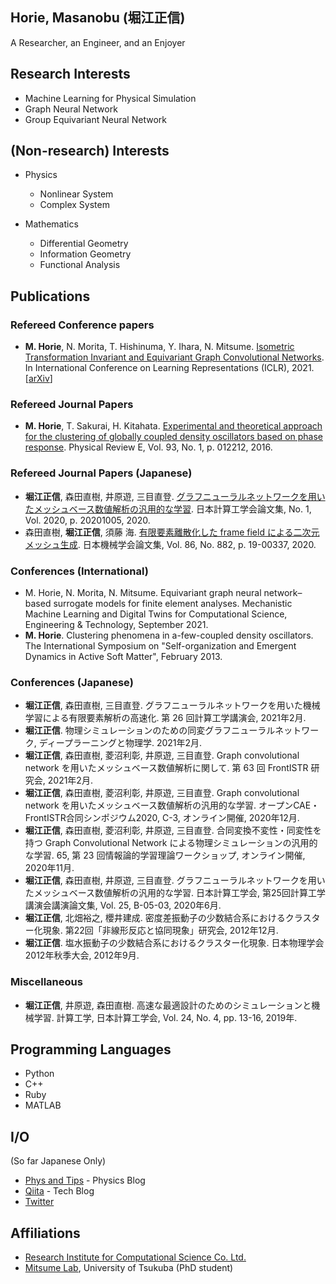 ## Horie, Masanobu (堀江正信)
A Researcher, an Engineer, and an Enjoyer

## Research Interests
- Machine Learning for Physical Simulation
- Graph Neural Network
- Group Equivariant Neural Network

## (Non-research) Interests
- Physics
  - Nonlinear System
  - Complex System

- Mathematics
  - Differential Geometry
  - Information Geometry
  - Functional Analysis

## Publications

### Refereed Conference papers
* __M. Horie__, N. Morita, T. Hishinuma, Y. Ihara, N. Mitsume. [Isometric Transformation Invariant and Equivariant Graph Convolutional Networks](https://openreview.net/forum?id=FX0vR39SJ5q). In International Conference on Learning Representations (ICLR), 2021. [[arXiv](https://arxiv.org/abs/2005.06316)]

### Refereed Journal Papers
* __M. Horie__, T. Sakurai, H. Kitahata. [Experimental and theoretical approach for the clustering of globally coupled density oscillators based on phase response](https://journals.aps.org/pre/abstract/10.1103/PhysRevE.93.012212). Physical Review E, Vol. 93, No. 1, p. 012212, 2016.

### Refereed Journal Papers (Japanese)
* __堀江正信__, 森田直樹, 井原遊, 三目直登. [グラフニューラルネットワークを用いたメッシュベース数値解析の汎用的な学習](https://doi.org/10.11421/jsces.2020.20201005). 日本計算工学会論文集, No. 1, Vol. 2020, p. 20201005, 2020.
* 森田直樹, __堀江正信__, 須藤 海. [有限要素離散化した frame field による二次元メッシュ生成](https://www.jstage.jst.go.jp/article/transjsme/86/882/86_19-00337/_article/-char/ja). 日本機械学会論文集, Vol. 86, No. 882, p. 19-00337, 2020.

### Conferences (International)
* M. Horie, N. Morita, N. Mitsume. Equivariant graph neural network–based surrogate models for finite element analyses. Mechanistic Machine Learning and Digital Twins for Computational Science, Engineering & Technology, September 2021.
* __M. Horie__. Clustering phenomena in a-few-coupled density oscillators. The International Symposium on "Self-organization and Emergent Dynamics in Active Soft Matter", February 2013.

### Conferences (Japanese)
* __堀江正信__, 森田直樹, 三目直登. グラフニューラルネットワークを用いた機械学習による有限要素解析の高速化. 第 26 回計算工学講演会, 2021年2月.
* __堀江正信__. 物理シミュレーションのための同変グラフニューラルネットワーク, ディープラーニングと物理学. 2021年2月.
* __堀江正信__, 森田直樹, 菱沼利彰, 井原遊, 三目直登. Graph convolutional network を用いたメッシュベース数値解析に関して. 第 63 回 FrontISTR 研究会, 2021年2月.
* __堀江正信__, 森田直樹, 菱沼利彰, 井原遊, 三目直登. Graph convolutional network を用いたメッシュベース数値解析の汎用的な学習. オープンCAE・FrontISTR合同シンポジウム2020, C-3, オンライン開催, 2020年12月.
* __堀江正信__, 森田直樹, 菱沼利彰, 井原遊, 三目直登. 合同変換不変性・同変性を持つ Graph Convolutional Network による物理シミュレーションの汎用的な学習. 65, 第 23 回情報論的学習理論ワークショップ, オンライン開催, 2020年11月.
* __堀江正信__, 森田直樹, 井原遊, 三目直登. グラフニューラルネットワークを用いたメッシュベース数値解析の汎用的な学習. 日本計算工学会, 第25回計算工学講演会講演論文集, Vol. 25, B-05-03, 2020年6月.
* __堀江正信__, 北畑裕之, 櫻井建成. 密度差振動子の少数結合系におけるクラスター化現象. 第22回「非線形反応と協同現象」研究会, 2012年12月.
* __堀江正信__. 塩水振動子の少数結合系におけるクラスター化現象. 日本物理学会 2012年秋季大会, 2012年9月.

### Miscellaneous
* __堀江正信__, 井原遊, 森田直樹. 高速な最適設計のためのシミュレーションと機械学習. 計算工学, 日本計算工学会, Vol. 24, No. 4, pp. 13-16, 2019年.

## Programming Languages
- Python
- C++
- Ruby
- MATLAB

## I/O
(So far Japanese Only)
- [Phys and Tips](http://blog.physips.com/) - Physics Blog
- [Qiita](https://qiita.com/horiem) - Tech Blog
- [Twitter](https://twitter.com/yellowshippo)

## Affiliations
- [Research Institute for Computational Science Co. Ltd.](https://www.ricos.co.jp/)
- [Mitsume Lab](http://www.kz.tsukuba.ac.jp/~mitsume/index.html), University of Tsukuba (PhD student)
